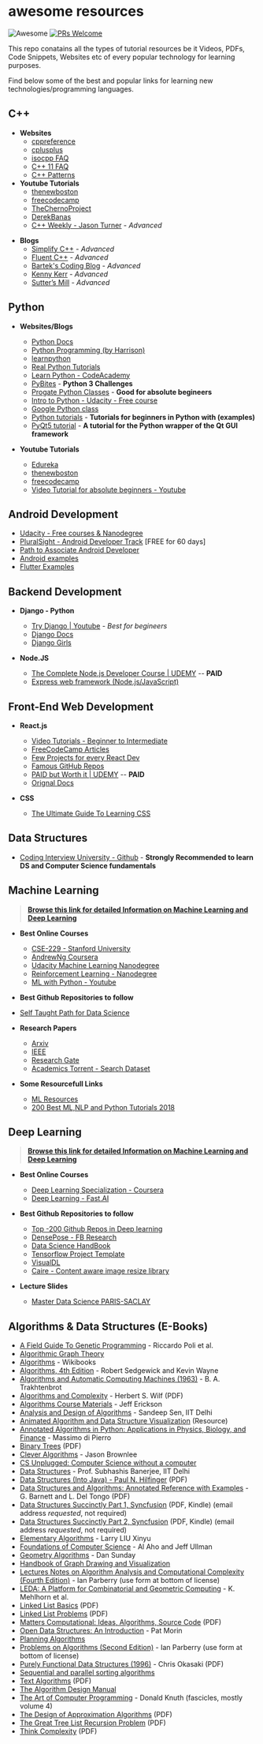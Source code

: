 # awesome resources

![Awesome](https://cdn.rawgit.com/sindresorhus/awesome/d7305f38d29fed78fa85652e3a63e154dd8e8829/media/badge.svg)
[![PRs Welcome](https://img.shields.io/badge/PRs-welcome-brightgreen.svg?style=flat-square)](http://makeapullrequest.com)

This repo conatains all the types of tutorial resources be it Videos, PDFs, Code Snippets, Websites etc of every popular technology for learning purposes.

Find below some of the best and popular links for learning new technologies/programming languages.

## C++
*  **Websites**
   * [cppreference](https://en.cppreference.com/w/)
   * [cplusplus](http://www.cplusplus.com/)
   * [isocpp FAQ](https://isocpp.org/faq)
   * [C++ 11 FAQ](http://www.stroustrup.com/C++11FAQ.html)
   * [C++ Patterns](https://cpppatterns.com/)
*  **Youtube Tutorials**
   * [thenewboston](https://www.youtube.com/watch?v=tvC1WCdV1XU&list=PLAE85DE8440AA6B83)
   * [freecodecamp](https://www.youtube.com/watch?v=vLnPwxZdW4Y)
   * [TheChernoProject](https://www.youtube.com/watch?v=18c3MTX0PK0&list=PLlrATfBNZ98dudnM48yfGUldqGD0S4FFb)
   * [DerekBanas](https://www.youtube.com/watch?v=DamuE8TM3xo&list=PLGLfVvz_LVvQ9S8YSV0iDsuEU8v11yP9M)
   * [C++ Weekly - Jason Turner](https://www.youtube.com/playlist?list=PLs3KjaCtOwSZ2tbuV1hx8Xz-rFZTan2J1) - *Advanced*
-  **Blogs**
    - [Simplify C++](https://arne-mertz.de/) - *Advanced*
    - [Fluent C++](https://www.fluentcpp.com/) - *Advanced*
    - [Bartek's Coding Blog](https://www.bfilipek.com/?m=1) - *Advanced*
    - [Kenny Kerr](https://kennykerr.ca/articles/) - *Advanced*
    - [Sutter’s Mill](https://herbsutter.com/gotw/) - *Advanced*
    
## Python
*  **Websites/Blogs**
    * [Python Docs](https://docs.python.org/3/tutorial/index.html)
    * [Python Programming (by Harrison)](https://pythonprogramming.net/python-fundamental-tutorials/)
    * [learnpython](https://www.learnpython.org/en/Hello%2C_World%21)
    * [Real Python Tutorials](https://realpython.com/)
    * [Learn Python - CodeAcademy](https://www.codecademy.com/learn/learn-python)
    * [PyBites](https://pybit.es/) - **Python 3 Challenges**
    * [Progate Python Classes](https://progate.com/languages/python) - **Good for absolute begineers**
    * [Intro to Python - Udacity - Free course](https://in.udacity.com/course/introduction-to-python--ud1110-india) 
    * [Google Python class](https://developers.google.com/edu/python/)
    * [Python tutorials](https://pythonspot.com/) - **Tutorials for beginners in Python with (examples)**
    * [PyQt5 tutorial](http://zetcode.com/gui/pyqt5/) - **A tutorial for the Python wrapper of the Qt GUI framework**
  
*  **Youtube Tutorials**
   * [Edureka](https://www.youtube.com/watch?v=N0lxfilGfak&list=PL9ooVrP1hQOHY-BeYrKHDrHKphsJOyRyu)
   * [thenewboston](https://www.youtube.com/watch?v=4Mf0h3HphEA&list=PLEA1FEF17E1E5C0DA)
   * [freecodecamp](https://www.youtube.com/watch?v=rfscVS0vtbw)
   * [Video Tutorial for absolute beginners - Youtube](http://bit.ly/2NkrsKh)

## Android Development
-  [Udacity - Free courses & Nanodegree](https://udacity.com)
-  [PluralSight - Android Developer Track](http://pluralsight.com/) [FREE for 60 days] 
-  [Path to Associate Android Developer](https://github.com/Amejia481/Associate-Android-Developer-Certification)
-  [Android examples ](https://github.com/nisrulz/android-examples)
-  [Flutter Examples ](https://github.com/nisrulz/flutter-examples) 

## Backend Development

-  **Django - Python**
    - [Try Django | Youtube](https://www.youtube.com/playlist?list=PLEsfXFp6DpzTD1BD1aWNxS2Ep06vIkaeW) - *Best for begineers*
    - [Django Docs ](https://docs.djangoproject.com/en/2.1/)
    - [Django Girls](https://tutorial.djangogirls.org/en/)

-  **Node.JS**
    - [The Complete Node.js Developer Course | UDEMY](https://www.udemy.com/the-complete-nodejs-developer-course-2/) -- **PAID**
    - [Express web framework (Node.js/JavaScript)](https://developer.mozilla.org/en-US/docs/Learn/Server-side/Express_Nodejs)
    
## Front-End Web Development

- **React.js**
     - [Video Tutorials - Beginner to Intermediate](https://www.youtube.com/watch?v=JPT3bFIwJYA&list=PL55RiY5tL51oyA8euSROLjMFZbXaV7skS)
     - [FreeCodeCamp Articles](https://medium.freecodecamp.org/search?q=react)
     - [Few Projects for every React Dev](https://daveceddia.com/react-practice-projects/)
     - [Famous GitHub Repos](https://medium.mybridge.co/react-js-open-source-for-the-past-year-2018-a7c553902010)
     - [PAID but Worth it | UDEMY](https://www.udemy.com/react-the-complete-guide-incl-redux/) -- **PAID**
     - [Orignal Docs](https://reactjs.org/docs/hello-world.html)

- **CSS**
     - [The Ultimate Guide To Learning CSS](https://zendev.com/ultimate-guide-to-learning-css.html)


##  **Data Structures**
- [Coding Interview University - Github](https://github.com/jwasham/coding-interview-university) -  **Strongly Recommended to learn DS and Computer Science fundamentals**


##  **Machine Learning**
  
> [**Browse this link for detailed Information on Machine Learning and Deep Learning**](https://github.com/dipakkr/A-to-Z-Resources-for-Students/blob/master/ML.md)

-  **Best Online Courses**
    - [CSE-229 - Stanford University]( http://cs229.stanford.edu/)
    - [AndrewNg Coursera](https://www.coursera.org/learn/machine-learning)
    - [Udacity Machine Learning Nanodegree](https://in.udacity.com/course/intro-to-machine-learning--ud120-india) 
    - [ Reinforcement Learning - Nanodegree](https://in.udacity.com/course/reinforcement-learning--ud600)
    - [ML with Python - Youtube ](https://www.youtube.com/playlist?list=PLQVvvaa0QuDfKTOs3Keq_kaG2P55YRn5v)
    
-  **Best Github Repositories to follow**
- [Self Taught Path for Data Science](https://github.com/ossu/data-science)

-  **Research Papers**
    - [Arxiv](https://arxiv.org/)
    - [IEEE](https://ieeexplore.ieee.org/Xplore/home.jsp)
    - [Research Gate](https://www.researchgate.net/)
    - [Academics Torrent - Search Dataset](http://academictorrents.com/)
         
-  **Some Resourcefull Links**
    - [ML Resources](https://sgfin.github.io/learning-resources/?fbclid=IwAR1KBG0QzDp5Jn1RBB0E9FL6trzmWc7T-rVgkfQN_TBj8VEBpB4yt1yE-Rc)
    - [200 Best ML,NLP and Python Tutorials 2018](https://medium.com/machine-learning-in-practice/over-200-of-the-best-machine-learning-nlp-and-python-tutorials-2018-edition-dd8cf53cb7dc)

##  **Deep Learning**

> [**Browse this link for detailed Information on Machine Learning and Deep Learning**](https://github.com/dipakkr/A-to-Z-Resources-for-Students/blob/master/ML.md)

-  **Best Online Courses**
    - [Deep Learning Specialization - Coursera](https://www.coursera.org/specializations/deep-learning)   
    - [Deep Learning - Fast.AI](http://course.fast.ai/)
    
-  **Best Github Repositories to follow**
    - [Top -200 Github Repos in Deep learning](https://github.com/mbadry1/Top-Deep-Learning)    
    - [DensePose - FB Research](https://github.com/facebookresearch/DensePose)
    - [Data Science HandBook](https://github.com/jakevdp/PythonDataScienceHandbook)
    - [Tensorflow Project Template](https://github.com/MrGemy95/Tensorflow-Project-Template)
    - [VisualDL](https://github.com/PaddlePaddle/VisualDL)
    - [Caire - Content aware image resize library ](https://github.com/esimov/caire)
    
-  **Lecture Slides**
    - [Master Data Science PARIS-SACLAY](https://m2dsupsdlclass.github.io/lectures-labs/)
    
## Algorithms & Data Structures (E-Books)

* [A Field Guide To Genetic Programming](http://dces.essex.ac.uk/staff/rpoli/gp-field-guide/toc.html) - Riccardo Poli et al.
* [Algorithmic Graph Theory](http://code.google.com/p/graphbook/)
* [Algorithms](https://en.wikibooks.org/wiki/Algorithms) - Wikibooks
* [Algorithms, 4th Edition](http://algs4.cs.princeton.edu/home/) - Robert Sedgewick and Kevin Wayne
* [Algorithms and Automatic Computing Machines (1963)](https://archive.org/details/Algorithms_And_Automatic_Computing_Machines) - B. A. Trakhtenbrot
* [Algorithms and Complexity](https://www.math.upenn.edu/~wilf/AlgoComp.pdf) - Herbert S. Wilf (PDF)
* [Algorithms Course Materials](http://jeffe.cs.illinois.edu/teaching/algorithms/) - Jeff Erickson
* [Analysis and Design of Algorithms](http://www.cse.iitd.ernet.in/~ssen/csl356/admin356.html) - Sandeep Sen, IIT Delhi
* [Animated Algorithm and Data Structure Visualization](http://visualgo.net) (Resource)
* [Annotated Algorithms in Python: Applications in Physics, Biology, and Finance](https://github.com/mdipierro/nlib) - Massimo di Pierro
* [Binary Trees](http://cslibrary.stanford.edu/110/BinaryTrees.pdf) (PDF)
* [Clever Algorithms](http://www.cleveralgorithms.com/nature-inspired/) - Jason Brownlee
* [CS Unplugged: Computer Science without a computer](http://csunplugged.org/books/)
* [Data Structures](http://www.cse.iitd.ernet.in/~suban/cs130/index.html) - Prof. Subhashis Banerjee, IIT Delhi
* [Data Structures (Into Java) - Paul N. Hilfinger](http://www-inst.eecs.berkeley.edu/~cs61b/fa14/book2/data-structures.pdf) (PDF)
* [Data Structures and Algorithms: Annotated Reference with Examples](http://lib.mdp.ac.id/ebook/Karya%20Umum/Dsa.pdf) - G. Barnett and L. Del Tongo (PDF)
* [Data Structures Succinctly Part 1, Syncfusion](https://www.syncfusion.com/resources/techportal/ebooks/datastructurespart1) (PDF, Kindle) (email address *requested*, not required)
* [Data Structures Succinctly Part 2, Syncfusion](https://www.syncfusion.com/resources/techportal/ebooks/datastructurespart2) (PDF, Kindle) (email address *requested*, not required)
* [Elementary Algorithms](https://github.com/liuxinyu95/AlgoXY) - Larry LIU Xinyu
* [Foundations of Computer Science](http://infolab.stanford.edu/~ullman/focs.html) - Al Aho and Jeff Ullman
* [Geometry Algorithms](http://geomalgorithms.com) - Dan Sunday
* [Handbook of Graph Drawing and Visualization](https://cs.brown.edu/~rt/gdhandbook/)
* [Lectures Notes on Algorithm Analysis and Computational Complexity (Fourth Edition)](https://larc.unt.edu/ian/books/free/license.html) - Ian Parberry (use form at bottom of license)
* [LEDA: A Platform for Combinatorial and Geometric Computing](http://people.mpi-inf.mpg.de/~mehlhorn/LEDAbook.html) - K. Mehlhorn et al.
* [Linked List Basics](http://cslibrary.stanford.edu/103/LinkedListBasics.pdf) (PDF)
* [Linked List Problems](http://cslibrary.stanford.edu/105/LinkedListProblems.pdf) (PDF)
* [Matters Computational: Ideas, Algorithms, Source Code](http://www.jjj.de/fxt/fxtbook.pdf) (PDF)
* [Open Data Structures: An Introduction](http://opendatastructures.org) - Pat Morin
* [Planning Algorithms](http://planning.cs.uiuc.edu)
* [Problems on Algorithms (Second Edition)](https://larc.unt.edu/ian/books/free/license.html) - Ian Parberry (use form at bottom of license)
* [Purely Functional Data Structures (1996)](http://www.cs.cmu.edu/~rwh/theses/okasaki.pdf) - Chris Okasaki (PDF)
* [Sequential and parallel sorting algorithms](http://www.inf.fh-flensburg.de/lang/algorithmen/sortieren/algoen.htm)
* [Text Algorithms](http://igm.univ-mlv.fr/~mac/REC/text-algorithms.pdf) (PDF)
* [The Algorithm Design Manual](http://www8.cs.umu.se/kurser/TDBAfl/VT06/algorithms/BOOK/BOOK/BOOK.HTM)
* [The Art of Computer Programming](http://www.cs.utsa.edu/~wagner/knuth/) - Donald Knuth (fascicles, mostly volume 4)
* [The Design of Approximation Algorithms](http://www.designofapproxalgs.com/book.pdf) (PDF)
* [The Great Tree List Recursion Problem](http://cslibrary.stanford.edu/109/TreeListRecursion.pdf) (PDF)
* [Think Complexity](http://greenteapress.com/complexity/) (PDF)
